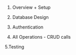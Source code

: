 1. Overview + Setup
   

2. Database Design


3. Authentication

4. All Operations - CRUD calls


5.Testing

